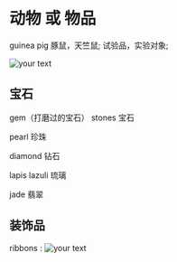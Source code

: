 # 动物 或 物品

guinea pig  豚鼠，天竺鼠; 试验品，实验对象;

![your text](http://o7bk1ffzo.bkt.clouddn.com/1478091889642)





## 宝石

gem（打磨过的宝石） stones 宝石

pearl 珍珠

diamond 钻石

lapis lazuli 琉璃

jade 翡翠





## 装饰品

ribbons : ![your text](http://o7bk1ffzo.bkt.clouddn.com/1478262576346)

